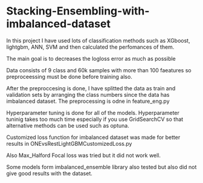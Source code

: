 # Stacking-Ensembling-with-imbalanced-dataset


In this project I have used lots of classification methods such as XGboost, lightgbm, ANN, SVM and then calculated the perfomances of them. 

The main goal is to decreases the logloss error as much as possible 

Data consists of 9 class and 60k samples with more than 100 faeatures so preproceessing must be done before training also. 

After the preproccesing is done, I have splitted the data as train and validation sets by arranging the class numbers since the data has imbalanced dataset. The preprocessing is odne in feature_eng.py

Hyperparameter tuning is done for all of the models. Hyperparameter tuninig takes too much time especially if you use GridSearchCV so that alternative methods can be used such as optuna. 

Customized loss function for imbalanced dataset was made for better results in ONEvsRestLightGBMCustomizedLoss.py

Also Max_Halford Focal loss was tried but it did not work well. 


Some models form imbalanced_ensemble library also tested but also did not give good results with the dataset. 

